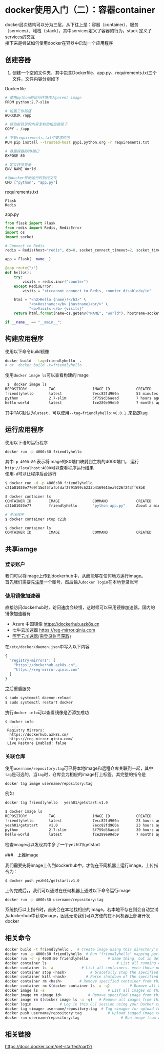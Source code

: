# docker使用入门（二）：容器container
docker层次结构可以分为三层，从下往上是：容器（container）、服务（services）、堆栈（stack），其中services定义了容器的行为，stack  定义了services的交互   
接下来是尝试如何使用docker在容器中启动一个应用程序
## 创建容器
1. 创建一个空的文件夹，其中包含Dockerfile、app.py、requirements.txt三个文件，文件内容分别如下

Dockerfile
```bash
# 使用python的运行环境作为parent image
FROM python:2.7-slim

# 设置工作路径
WORKDIR /app

# 将当前目录的内容复制到相应路径下
COPY . /app

# 下载requirements.txt中要求的包
RUN pip install --trusted-host pypi.python.org -r requirements.txt

# 暴露容器的80端口
EXPOSE 80

# 定义环境变量
ENV NAME World

#当docker开始运行时执行文件
CMD ["python", "app.py"]
```

requirements.txt
```
Flask
Redis
```

app.py
```python
from flask import Flask
from redis import Redis, RedisError
import os
import socket

# Connect to Redis
redis = Redis(host="redis", db=0, socket_connect_timeout=2, socket_timeout=2)

app = Flask(__name__)

@app.route("/")
def hello():
    try:
        visits = redis.incr("counter")
    except RedisError:
        visits = "<i>cannot connect to Redis, counter disabled</i>"

    html = "<h3>Hello {name}!</h3>" \
           "<b>Hostname:</b> {hostname}<br/>" \
           "<b>Visits:</b> {visits}"
    return html.format(name=os.getenv("NAME", "world"), hostname=socket.gethostname(), visits=visits)

if __name__ == "__main__":
```

## 构建应用程序
使用以下命令build镜像
```bash
docker build --tag=friendlyhello  .
# or  docker build -t=friendlyhello  .
```
使用`docker image ls`可以查看构建的image
```bash
 $  docker image ls
REPOSITORY          TAG                 IMAGE ID            CREATED             SIZE
friendlyhello       latest              7ecc82fd960a        53 minutes ago      148MB
python              2.7-slim            5f759d36aead        7 hours ago         137MB
hello-world         latest              fce289e99eb9        7 months ago        1.84kB

```
其中TAG默认为`latest`，可以使用`--tag=friendlyhello:v0.0.1.`来指定tag
## 运行应用程序
使用以下语句运行程序
```bash
docker run -p 4000:80 friendlyhello
```
其中`-p 4000:80` 表示将image的80端口映射到主机的4000端口。
运行`http://localhost:4000`可以查看程序运行结果  
使用`-d`可以让程序后台运行
```bash
$ docker run -d -p 4000:80 friendlyhello
c21b81020e77e9f15df5fafbfdaf2791599c6233b4169615ea9226f243ff68b8

$ docker container ls
CONTAINER ID        IMAGE               COMMAND             CREATED              STATUS              PORTS                  NAMES
c21b81020e77        friendlyhello       "python app.py"     About a minute ago   Up About a minute   0.0.0.0:4000->80/tcp   elegant_raman

# 关闭程序
$ docker container stop c21b

$ docker container ls
CONTAINER ID        IMAGE               COMMAND             CREATED             STATUS              PORTS               NAMES
```

## 共享iamge

### 登录账户

我们可以将image上传到dockerhub中，从而能够在任何地方运行image。    
首先我们需要先[注册](hub.docker.com)一个账号，然后输入`docker login`在本地登录账号   

### 使用镜像加速器
直接访问dockerhub时，访问速度会较慢，这时候可以采用镜像加速器。国内的镜像加速器有
- Azure 中国镜像 https://dockerhub.azk8s.cn
- 七牛云加速器 https://reg-mirror.qiniu.com
- [阿里云加速器(需登录账号获取)](https://cr.console.aliyun.com/cn-hangzhou/mirrors)

在`/etc/docker/daemon.json`中写入以下内容

```bash
{
  "registry-mirrors": [
    "https://dockerhub.azk8s.cn",
    "https://reg-mirror.qiniu.com"
  ]
}
```

之后重启服务
```bash
$ sudo systemctl daemon-reload
$ sudo systemctl restart docker
```

执行`docker info`可以查看镜像是否添加成功
```
$ docker info
   ...
 Registry Mirrors:
  https://dockerhub.azk8s.cn/
  https://reg-mirror.qiniu.com/
 Live Restore Enabled: false

```
### 关联仓库

使用`username/repository:tag`可已将本地image和远程仓库关联到一起，其中`tag`是可选的，当`tag`时，仓库会为相应的image打上标签。其完整的指令是
```bash
docker tag image username/repository:tag
```

例如

```bash
docker tag friendlyhello   yezh01/getstart:v1.0

$ docker image ls
REPOSITORY          TAG                 IMAGE ID            CREATED             SIZE
friendlyhello       latest              7ecc82fd960a        23 hours ago        148MB
yezh01/getstart     v1.0                7ecc82fd960a        23 hours ago        148MB
python              2.7-slim            5f759d36aead        30 hours ago        137MB
hello-world         latest              fce289e99eb9        7 months ago        1.84kB
```
检查image可以发现其中多了一个yezh01/getstart

###　上推image

我们需要先将image上传到dockerhub中，才能在不同机器上运行image，上传指令为：
```
$ docker push yezh01/getstart:v1.0 
```

上传完成后，，我们可以通过在任何机器上通过以下命令运行image
```bash
docker run -p 4000:80 username/repository:tag
```
系统执行以上指令时，首先会在本地找相应的image，若本地不存在则会自动尝试从dockerhub中获取image，因此无论我们可以方便的在不同机器上部署开发docker

## 相关命令
```bash
docker build -t friendlyhello .  # Create image using this directory's Dockerfile
docker run -p 4000:80 friendlyhello  # Run "friendlyhello" mapping port 4000 to 80
docker run -d -p 4000:80 friendlyhello         # Same thing, but in detached mode
docker container ls                                # List all running containers
docker container ls -a             # List all containers, even those not running
docker container stop <hash>           # Gracefully stop the specified container
docker container kill <hash>         # Force shutdown of the specified container
docker container rm <hash>        # Remove specified container from this machine
docker container rm $(docker container ls -a -q)         # Remove all containers
docker image ls -a                             # List all images on this machine
docker image rm <image id>            # Remove specified image from this machine
docker image rm $(docker image ls -a -q)   # Remove all images from this machine
docker login             # Log in this CLI session using your Docker credentials
docker tag <image> username/repository:tag  # Tag <image> for upload to registry
docker push username/repository:tag            # Upload tagged image to registry
docker run username/repository:tag                   # Run image from a registry
```
## 相关链接
https://docs.docker.com/get-started/part2/